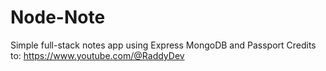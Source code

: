 # Node-Note
Simple full-stack notes app using Express MongoDB and Passport
Credits to: https://www.youtube.com/@RaddyDev
